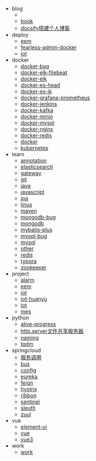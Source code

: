 <!-- docs/_sidebar.md --> 

* blog
  * [](/README.md)
  * [book](/blog/book.md)
  * [docsify搭建个人博客](/blog/docsify搭建个人博客.md)
* deploy
  * [eem](/deploy/eem.md)
  * [fearless-admin-docker](/deploy/fearless-admin-docker.md)
  * [iot](/deploy/iot.md)
* docker
  * [docker-bug](/docker/docker-bug.md)
  * [docker-elk-filebeat](/docker/docker-elk-filebeat.md)
  * [docker-elk](/docker/docker-elk.md)
  * [docker-es-head](/docker/docker-es-head.md)
  * [docker-es-ik](/docker/docker-es-ik.md)
  * [docker-grafana-prometheus](/docker/docker-grafana-prometheus.md)
  * [docker-jenkins](/docker/docker-jenkins.md)
  * [docker-kafka](/docker/docker-kafka.md)
  * [docker-minio](/docker/docker-minio.md)
  * [docker-mysql](/docker/docker-mysql.md)
  * [docker-nginx](/docker/docker-nginx.md)
  * [docker-redis](/docker/docker-redis.md)
  * [docker](/docker/docker.md)
  * [kubernetes](/docker/kubernetes.md)
* learn
  * [annotation](/learn/annotation.md)
  * [elasticsearch](/learn/elasticsearch.md)
  * [gateway](/learn/gateway.md)
  * [git](/learn/git.md)
  * [java](/learn/java.md)
  * [javascript](/learn/javascript.md)
  * [jpa](/learn/jpa.md)
  * [linux](/learn/linux.md)
  * [maven](/learn/maven.md)
  * [mongodb-bug](/learn/mongodb-bug.md)
  * [mongodb](/learn/mongdb.md)
  * [mybatis-plus](/learn/mybatis-plus.md)
  * [mysql-bug](/learn/mysql-bug.md)
  * [mysql](/learn/mysql.md)
  * [other](/learn/other.md)
  * [redis](/learn/redis.md)
  * [typora](/learn/typora.md)
  * [zookeeper](/zookeeper.md)
* project
  * [alarm](/project/alarm.md)
  * [eem](/project/eem.md)
  * [iot](/project/iot.md)
  * [iot-huanyu](/project/iot-huanyu.md)
  * [iot](/project/iot.md)
  * [mes](/project/mes.md)
* python
  * [alive-progress](/python/alive-progress.md)
  * [http.server文件共享服务器](/python/http.server文件共享服务器.md)
  * [naming](/python/naming.md)
  * [tqdm](/python/tqdm.md)
* springcloud
  * [服务调用](/springcloud/服务调用.md)
  * [bus](/springcloud/bus.md)
  * [config](/springcloud/config.md)
  * [eureka](/springcloud/eureka.md)
  * [feign](/springcloud/feign.md)
  * [hystrix](/springcloud/hystrix.md)
  * [ribbon](/springcloud/ribbon.md)
  * [sentinel](/springcloud/sentinel.md)
  * [sleuth](/springcloud/sleuth.md)
  * [zuul](/springcloud/zuul.md)
* vue
  * [element-ui](/vue/element-ui.md)
  * [vue](/vue/vue.md)
  * [vue3](/vue/vue3.md)
* work
  * [work](/work/work.md)
